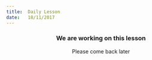 ```yaml
---
title:  Daily Lesson
date:   18/11/2017
---
```


### <center>We are working on this lesson</center>
<center>Please come back later</center>